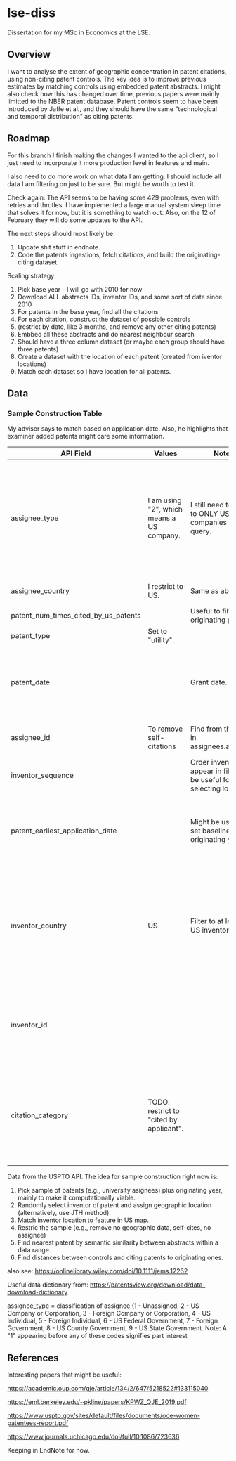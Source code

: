 # lse-diss

Dissertation for my MSc in Economics at the LSE.

## Overview

I want to analyse the extent of geographic concentration in patent citations, using non-citing patent controls. The key idea is to improve previous estimates by matching controls using embedded patent abstracts. I might also check how this has changed over time, previous papers were mainly limitted to the NBER patent database. Patent controls seem to have been introduced by Jaffe et al., and they should have the same "technological and temporal distribution" as citing patents.

## Roadmap

For this branch I finish making the changes I wanted to the api client, so I just need to incorporate it more production level in features and main.

I also need to do more work on what data I am getting. I should include all data I am filtering on just to be sure. But might be worth to test it.

Check again: The API seems to be having some 429 problems, even with retries and throtles. I have implemented a large manual system sleep time that solves it for now, but it is something to watch out. Also, on the 12 of February they will do some updates to the API.

The next steps should most likely be:

1. Update shit stuff in endnote.
2. Code the patents ingestions, fetch citations, and build the originating-citing dataset.

Scaling strategy:

1. Pick base year - I will go with 2010 for now
2. Download ALL abstracts IDs, inventor IDs, and some sort of date since 2010
3. For patents in the base year, find all the citations
4. For each citation, construct the dataset of possible controls
5. (restrict by date, like 3 months, and remove any other citing patents)
6. Embbed all these abstracts and do nearest neighbour search
7. Should have a three column dataset (or maybe each group should have three patents)
8. Create a dataset with the location of each patent (created from iventor locations)
9. Match each dataset so I have location for all patents.

## Data

### Sample Construction Table

My advisor says to match based on application date. Also, he highlights that examiner added patents might care some information.

| API Field | Values | Notes | Source | Literature |
|---|---|---|---|---|
| assignee_type | I am using "2", which means a US company. | I still need to filter to ONLY US companies after the query. | <https://patentsview.org/download/data-download-dictionary> | JTH argues this information is not relevant. TFK also removes individual assignees. MNOT also restricts to non-gov patents. |
| assignee_country | I restrict to US. | Same as above. |  | MNOT restricts to the US. |
| patent_num_times_cited_by_us_patents |  | Useful to filter originating patents. |  |  |
| patent_type | Set to "utility". |  | <https://www.uspto.gov/web/offices/ac/ido/oeip/taf/data/patdesc.htm> |  |
| patent_date |  | Grant date. |  | JTH uses grant date to match controls. TFK does the opposite. (check) |
| assignee_id | To remove self-citations | Find from the URL in assignees.assignee. |  | JTH removes self-citations. |
| inventor_sequence |  | Order inventors appear in file. Might be useful for selecting location. |  |  |
| patent_earliest_application_date |  | Might be useful to set baseline originating year. |  | I think JTH uses this for originating years. TFK does the opposite. (check) |
| inventor_country | US | Filter to at least one US inventor. |  | What JTH uses to separate domestic vs foreign patents. TFK and MNOT restrics to at least one US domiciled inventor. |
| inventor_id |  |  |  | JTH suggests in comment to TF to remove inventor self-cites. MNOT does so. |
| citation_category | TODO: restrict to "cited by applicant". |  |  | Check Thompson (2006) for justification. Other papers dont seem to bother with this, only briefly mention. |

Data from the USPTO API. The idea for sample construction right now is:

1. Pick sample of patents (e.g., university asignees) plus originating year, mainly to make it computationally viable.
2. Randomly select inventor of patent and assign geographic location (alternatively, use JTH method).
3. Match inventor location to feature in US map.
4. Restric the sample (e.g., remove no geographic data, self-cites, no assignee)
5. Find nearest patent by semantic similarity between abstracts within a data range.
6. Find distances between controls and citing patents to originating ones.

also see: <https://onlinelibrary.wiley.com/doi/10.1111/jems.12262>

Useful data dictionary from: <https://patentsview.org/download/data-download-dictionary>

assignee_type = classification of assignee (1 - Unassigned, 2 - US Company or Corporation, 3 - Foreign Company or Corporation, 4 - US Individual, 5 - Foreign Individual, 6 - US Federal Government, 7 - Foreign Government, 8 - US County Government, 9 - US State Government. Note: A "1" appearing before any of these codes signifies part interest

## References

Interesting papers that might be useful:

<https://academic.oup.com/qje/article/134/2/647/5218522#133115040>

<https://eml.berkeley.edu/~pkline/papers/KPWZ_QJE_2019.pdf>

<https://www.uspto.gov/sites/default/files/documents/oce-women-patentees-report.pdf>

<https://www.journals.uchicago.edu/doi/full/10.1086/723636>

Keeping in EndNote for now.
